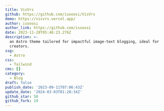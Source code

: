 ```yaml
---
title: VisVrs
github: https://github.com/isooosi/VisVrs
demo: https://visvrs.vercel.app/
author: isooosi
author_link: https://github.com/isooosi
date: 2023-11-28T05:46:23.276Z
description: >-
  an Astro theme tailored for impactful image-text blogging, ideal for content
  creators.
ssg:
  - Astro
css:
  - Tailwind
cms: []
category:
  - Blog
draft: false
publish_date: '2023-09-11T07:06:43Z'
update_date: '2024-03-03T01:28:34Z'
github_star: 50
github_fork: 19
---
```

